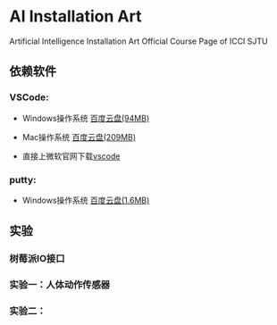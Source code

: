# AI Installation Art
Artificial Intelligence Installation Art Official Course Page of ICCI SJTU

## 依赖软件

### VSCode:

- Windows操作系统 [百度云盘(94MB)](https://pan.baidu.com/s/1k5JZnlkknpYw7oM1c5RBow?pwd=sjtu)

- Mac操作系统 [百度云盘(209MB)](https://pan.baidu.com/s/13A3Hu8ykKwe2z6wMne_gYQ?pwd=sjtu)

- 直接上微软官网下载[vscode](https://code.visualstudio.com/docs/?dv=osx)

### putty:

- Windows操作系统 [百度云盘(1.6MB)](https://pan.baidu.com/s/1PLshdwW4WLV8HLf6cRgvaw?pwd=sjtu)

## 实验

### 树莓派IO接口



### 实验一：人体动作传感器

### 实验二：
